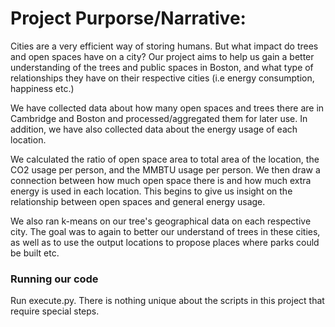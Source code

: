 # Project Purporse/Narrative:

Cities are a very efficient way of storing humans. But what impact do trees and open spaces have on a city? Our project aims to help us gain a better understanding of the trees and public spaces in Boston, and what type of relationships they have on their respective cities (i.e energy consumption, happiness etc.)

We have collected data about how many open spaces and trees there are in Cambridge and Boston and processed/aggregated them for later use. In addition, we have also collected data about the energy usage of each location.

We calculated the ratio of open space area to total area of the location, the CO2 usage per person, and the MMBTU usage per person. We then draw a connection between how much open space there is and how much extra energy is used in each location. This begins to give us insight on the relationship between open spaces and general energy usage.

We also ran k-means on our tree's geographical data on each respective city. The goal was to again to better our understand of trees in these cities, as well as to use the output locations to propose places where parks could be built etc.

### Running our code

Run execute.py. There is nothing unique about the scripts in this project that require special steps.
